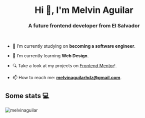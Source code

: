 <h1 align="center">Hi 👋, I'm Melvin Aguilar</h1>
<h3 align="center">A future frontend developer from El Salvador</h3>
<br>

- 🔭 I’m currently studying on **becoming a software engineer**.

- 🌱 I’m currently learning **Web Design**.

- 🔍 Take a look at my projects on [Frontend Mentor](https://www.frontendmentor.io/profile/MelvinAguilar)!.

- 📫 How to reach me: **melvinaguilarhdz@gmail.com**.

<h2>Some stats 💻</h2>

<p><img align="left" src="https://github-readme-stats.vercel.app/api/top-langs?username=melvinaguilar&show_icons=true&locale=en&layout=compact&theme=radical" alt="melvinaguilar" /></p>

<!---
MelvinAguilar/MelvinAguilar is a ✨ special ✨ repository because its `README.md` (this file) appears on your GitHub profile.
You can click the Preview link to take a look at your changes.

- 👨‍💻 You can also check out my portfolio at [https://MelvinAguilar.github.io/](https://MelvinAguilar.github.io/)
- 💬 Ask me about **Html**

<a href="https://auth.geeksforgeeks.org/user/#" target="blank"><img align="center" src="" alt="melvinaguilar" height="30" width="40" /></a>
--->
